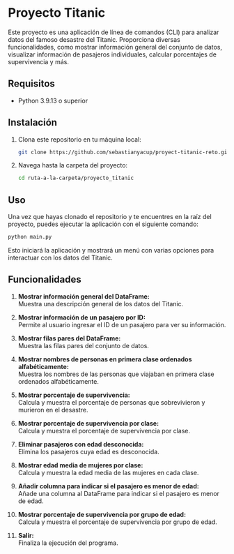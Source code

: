 # Proyecto Titanic

Este proyecto es una aplicación de línea de comandos (CLI) para analizar datos del famoso desastre del Titanic. Proporciona diversas funcionalidades, como mostrar información general del conjunto de datos, visualizar información de pasajeros individuales, calcular porcentajes de supervivencia y más.

## Requisitos

- Python 3.9.13 o superior

## Instalación

1. Clona este repositorio en tu máquina local:

    ```bash
    git clone https://github.com/sebastianyacup/proyect-titanic-reto.git
    ```

2. Navega hasta la carpeta del proyecto:

    ```bash
    cd ruta-a-la-carpeta/proyecto_titanic
    ```

## Uso

Una vez que hayas clonado el repositorio y te encuentres en la raíz del proyecto, puedes ejecutar la aplicación con el siguiente comando:

```bash
python main.py
  ```
Esto iniciará la aplicación y mostrará un menú con varias opciones para interactuar con los datos del Titanic.

## Funcionalidades

1. **Mostrar información general del DataFrame:**  
   Muestra una descripción general de los datos del Titanic.

2. **Mostrar información de un pasajero por ID:**  
   Permite al usuario ingresar el ID de un pasajero para ver su información.

3. **Mostrar filas pares del DataFrame:**  
   Muestra las filas pares del conjunto de datos.

4. **Mostrar nombres de personas en primera clase ordenados alfabéticamente:**  
   Muestra los nombres de las personas que viajaban en primera clase ordenados alfabéticamente.

5. **Mostrar porcentaje de supervivencia:**  
   Calcula y muestra el porcentaje de personas que sobrevivieron y murieron en el desastre.

6. **Mostrar porcentaje de supervivencia por clase:**  
   Calcula y muestra el porcentaje de supervivencia por clase.

7. **Eliminar pasajeros con edad desconocida:**  
   Elimina los pasajeros cuya edad es desconocida.

8. **Mostrar edad media de mujeres por clase:**  
   Calcula y muestra la edad media de las mujeres en cada clase.

9. **Añadir columna para indicar si el pasajero es menor de edad:**  
   Añade una columna al DataFrame para indicar si el pasajero es menor de edad.

10. **Mostrar porcentaje de supervivencia por grupo de edad:**  
    Calcula y muestra el porcentaje de supervivencia por grupo de edad.

11. **Salir:**  
    Finaliza la ejecución del programa.
